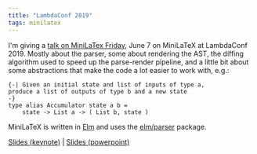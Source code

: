 ```yaml
---
title: "LambdaConf 2019"
tags: minilatex
---
```


I'm giving a [talk on MiniLaTex Friday](https://lambdaconf.zohobackstage.com/LambdaConf2019?lang=en#/agenda?day=3&amp;lang=en&amp;sessionId=6967000000359716), June 7
on MiniLaTeX at LambdaConf 2019. Mostly about
the parser, some about rendering the AST,
the diffing algorithm used to speed up the parse-render pipeline,
and a little bit about some abstractions that
make the code a lot easier to work with, e.g.:

```
{-| Given an initial state and list of inputs of type a,
produce a list of outputs of type b and a new state
-}
type alias Accumulator state a b =
    state -> List a -> ( List b, state )
```

MiniLaTeX is written in [Elm](https://elm-lang.org/) and uses the
[elm/parser](https://package.elm-lang.org/packages/elm/parser/latest/) package.

[Slides (keynote)](http://jxxslides.s3.amazonaws.com/Lambda_Conf_2019b.key) |
[Slides (powerpoint)](http://jxxslides.s3.amazonaws.com/Lambda_Conf_2019.pptx)

